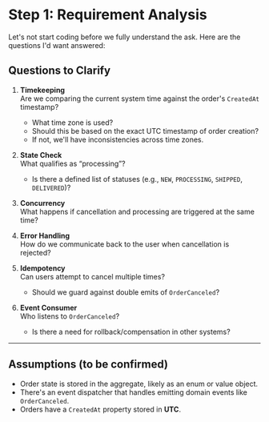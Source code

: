 # Step 1: Requirement Analysis

Let's not start coding before we fully understand the ask. Here are the questions I'd want answered:

## Questions to Clarify

1. **Timekeeping**  
   Are we comparing the current system time against the order's `CreatedAt` timestamp?  
   - What time zone is used?  
   - Should this be based on the exact UTC timestamp of order creation?  
   - If not, we'll have inconsistencies across time zones.

2. **State Check**  
   What qualifies as “processing”?  
   - Is there a defined list of statuses (e.g., `NEW`, `PROCESSING`, `SHIPPED`, `DELIVERED`)?

3. **Concurrency**  
   What happens if cancellation and processing are triggered at the same time?

4. **Error Handling**  
   How do we communicate back to the user when cancellation is rejected?

5. **Idempotency**  
   Can users attempt to cancel multiple times?  
   - Should we guard against double emits of `OrderCanceled`?

6. **Event Consumer**  
   Who listens to `OrderCanceled`?  
   - Is there a need for rollback/compensation in other systems?

---

## Assumptions (to be confirmed)

- Order state is stored in the aggregate, likely as an enum or value object.
- There's an event dispatcher that handles emitting domain events like `OrderCanceled`.
- Orders have a `CreatedAt` property stored in **UTC**.
